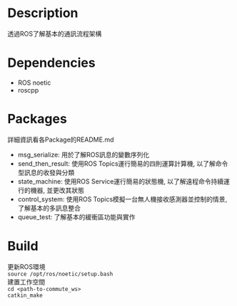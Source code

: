 # Description
透過ROS了解基本的通訊流程架構

# Dependencies
- ROS noetic
- roscpp

# Packages
詳細資訊看各Package的README.md

- msg_serialize: 用於了解ROS訊息的變數序列化
- send_then_result: 使用ROS Topics運行簡易的四則運算計算機, 以了解命令型訊息的收發與分類
- state_machine: 使用ROS Service運行簡易的狀態機, 以了解遠程命令持續運行的機器, 並更改其狀態
- control_system: 使用ROS Topics模擬一台無人機接收感測器並控制的情景, 了解基本的多訊息整合
- queue_test: 了解基本的緩衝區功能與實作

# Build
更新ROS環境<br>
`source /opt/ros/noetic/setup.bash`<br>
建置工作空間<br>
`cd <path-to-commute_ws>`<br>
`catkin_make`
